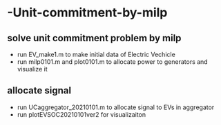 # -Unit-commitment-by-milp

## solve unit commitment problem by milp
+ run EV_make1.m to make initial data of Electric Vechicle
+ run milp0101.m and plot0101.m to allocate power to generators and visualize it

## allocate signal
+ run UCaggregator_20210101.m to allocate signal to EVs in aggregator
+ run plotEVSOC20210101ver2 for visualizaiton
